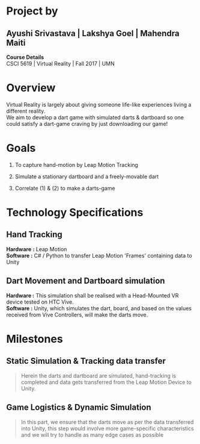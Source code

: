 Project by
===========
Ayushi Srivastava \| Lakshya Goel \| Mahendra Maiti
----------------------------------
**Course Details**\
CSCI 5619 \| Virtual Reality \| Fall 2017 \| UMN

Overview
========

Virtual Reality is largely about giving someone life-like experiences
living a different reality.\
We aim to develop a dart game with simulated darts & dartboard so one
could satisfy a dart-game craving by just downloading our game!

Goals
=====

1.  To capture hand-motion by Leap Motion Tracking

2.  Simulate a stationary dartboard and a freely-movable dart

3.  Correlate (1) & (2) to make a darts-game

Technology Specifications
=========================

Hand Tracking
---------------------------

**Hardware** **:** Leap Motion\
**Software :** C\# / Python to transfer Leap Motion 'Frames' containing data to Unity

Dart Movement and Dartboard simulation
---------------------------
**Hardware :** This simulation shall be realised with a Head-Mounted VR device tested on HTC Vive.\
**Software :** Unity, which simulates the dart, board, and based on the values received from Vive Controllers, will make the darts move.

Milestones
==========

Static Simulation & Tracking data transfer
------------------------------------------

> Herein the darts and dartboard are simulated, hand-tracking is
> completed and data gets transferred from the Leap Motion Device to
> Unity.

Game Logistics & Dynamic Simulation
-----------------------------------

> In this part, we ensure that the darts move as per the data
> transferred into Unity, this step would involve more game-specific
> characteristics and we will try to handle as many edge cases as
> possible
